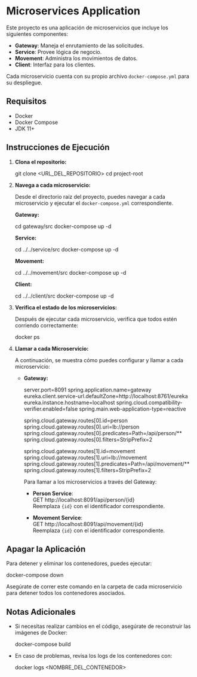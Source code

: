 # Microservices Application

Este proyecto es una aplicación de microservicios que incluye los siguientes componentes:

- **Gateway**: Maneja el enrutamiento de las solicitudes.
- **Service**: Provee lógica de negocio.
- **Movement**: Administra los movimientos de datos.
- **Client**: Interfaz para los clientes.

Cada microservicio cuenta con su propio archivo `docker-compose.yml` para su despliegue.

## Requisitos

- Docker
- Docker Compose
- JDK 11+

## Instrucciones de Ejecución

1. **Clona el repositorio:**

   git clone <URL_DEL_REPOSITORIO>
   cd project-root

2. **Navega a cada microservicio:**

   Desde el directorio raíz del proyecto, puedes navegar a cada microservicio y ejecutar el `docker-compose.yml` correspondiente.

   **Gateway:**

   cd gateway/src
   docker-compose up -d

   **Service:**

   cd ../../service/src
   docker-compose up -d

   **Movement:**

   cd ../../movement/src
   docker-compose up -d

   **Client:**

   cd ../../client/src
   docker-compose up -d

3. **Verifica el estado de los microservicios:**

   Después de ejecutar cada microservicio, verifica que todos estén corriendo correctamente:

   docker ps

4. **Llamar a cada Microservicio:**

   A continuación, se muestra cómo puedes configurar y llamar a cada microservicio:

    - **Gateway:**

      server.port=8091
      spring.application.name=gateway
      eureka.client.service-url.defaultZone=http://localhost:8761/eureka
      eureka.instance.hostname=localhost
      spring.cloud.compatibility-verifier.enabled=false
      spring.main.web-application-type=reactive

      spring.cloud.gateway.routes[0].id=person
      spring.cloud.gateway.routes[0].uri=lb://person
      spring.cloud.gateway.routes[0].predicates=Path=/api/person/**
      spring.cloud.gateway.routes[0].filters=StripPrefix=2

      spring.cloud.gateway.routes[1].id=movement
      spring.cloud.gateway.routes[1].uri=lb://movement
      spring.cloud.gateway.routes[1].predicates=Path=/api/movement/**
      spring.cloud.gateway.routes[1].filters=StripPrefix=2

      Para llamar a los microservicios a través del Gateway:

        - **Person Service**:  
          GET http://localhost:8091/api/person/{id}  
          Reemplaza `{id}` con el identificador correspondiente.

        - **Movement Service**:  
          GET http://localhost:8091/api/movement/{id}  
          Reemplaza `{id}` con el identificador correspondiente.

## Apagar la Aplicación

Para detener y eliminar los contenedores, puedes ejecutar:

docker-compose down

Asegúrate de correr este comando en la carpeta de cada microservicio para detener todos los contenedores asociados.

## Notas Adicionales

- Si necesitas realizar cambios en el código, asegúrate de reconstruir las imágenes de Docker:

  docker-compose build

- En caso de problemas, revisa los logs de los contenedores con:

  docker logs <NOMBRE_DEL_CONTENEDOR>
